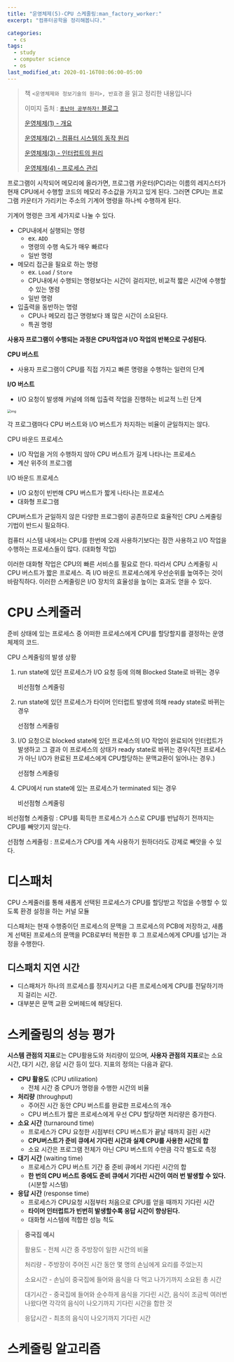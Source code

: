 ```yaml
---
title: "운영체제(5)-CPU 스케줄링:man_factory_worker:"
excerpt: "컴퓨터공학을 정리해봅니다."

categories:
  - cs
tags:
  - study
  - computer science
  - os
last_modified_at: 2020-01-16T08:06:00-05:00
---
```


> 책 `<운영체제와 정보기술의 원리>, 반효경` 을 읽고 정리한 내용입니다
>
> 이미지 출처 : [`종난아 공부하자!` 블로그]([https://jongnan.tistory.com/entry/CPU-%EC%8A%A4%EC%BC%80%EC%A4%84%EB%A7%81](https://jongnan.tistory.com/entry/CPU-스케줄링))
>
> [운영체제(1) - 개요](/cs/OS_1)
>
> [운영체제(2) - 컴퓨터 시스템의 동작 원리](/cs/OS_2)
>
> [운영체제(3) - 인터럽트의 원리](/cs/OS_3)
>
> [운영체제(4) - 프로세스 관리](/cs/OS_4)

프로그램이 시작되어 메모리에 올라가면, 프로그램 카운터(PC)라는 이름의 레지스터가 현재 CPU에서 수행할 코드의 메모리 주소값을 가지고 있게 된다. 그러면 CPU는 프로그램 카운터가 가리키는 주소의 기계어 명령을 하나씩 수행하게 된다.

기계어 명령은 크게 세가지로 나눌 수 있다.

- CPU내에서 실행되는 명령 
  - ex. `ADD`
  - 명령의 수행 속도가 매우 빠르다
  - 일반 명령
- 메모리 접근을 필요로 하는 명령
  - ex. `Load` / `Store`
  - CPU내에서 수행되는 명령보다는 시간이 걸리지만, 비교적 짧은 시간에 수행할 수 있는 명령 
  - 일반 명령
- 입출력을 동반하는 명령
  - CPU나 메모리 접근 명령보다 꽤 많은 시간이 소요된다.
  - 특권 명령



**사용자 프로그램이 수행되는 과정은 CPU작업과 I/O 작업의 반복으로 구성된다.**

**CPU 버스트**

- 사용자 프로그램이 CPU를 직접 가지고 빠른 명령을 수행하는 일련의 단계

**I/O 버스트**

- I/O 요청이 발생해 커널에 의해 입출력 작업을 진행하는 비교적 느린 단계

<img src="https://t1.daumcdn.net/cfile/tistory/99ED79435B04EEDC36" alt="img" style="zoom:50%;" />

각 프로그램마다 CPU 버스트와 I/O 버스트가 차지하는 비율이 균일하지는 않다.

CPU 바운드 프로세스

- I/O 작업을 거의 수행하지 않아 CPU 버스트가 길게 나타나는 프로세스
- 계산 위주의 프로그램

I/O 바운드 프로세스

- I/O 요청이 빈번해 CPU 버스트가 짧게 나타나는 프로세스
- 대화형 프로그램



CPU버스트가 균일하지 않은 다양한 프로그램이 공존하므로 효율적인 CPU 스케줄링 기법이 반드시 필요하다.

컴퓨터 시스템 내에서는 CPU를 한번에 오래 사용하기보다는 잠깐 사용하고 I/O 작업을 수행하는 프로세스들이 많다. (대화형 작업)

이러한 대화형 작업은 CPU의 빠른 서비스를 필요로 한다. 따라서 CPU 스케줄링 시 CPU 버스트가 짧은 프로세스. 즉 I/O 바운드 프로세스에게 우선순위를 높여주는 것이 바람직하다. 이러한 스케줄링은 I/O 장치의 효율성을 높이는 효과도 얻을 수 있다.

# CPU 스케줄러

준비 상태에 있는 프로세스 중 어떠한 프로세스에게 CPU를 할당할지를 결정하는 운영체제의 코드.

CPU 스케줄링의 발생 상황

1. run state에 있던 프로세스가 I/O 요청 등에 의해 Blocked State로 바뀌는 경우

   비선점형 스케줄링

2. run state에 있던 프로세스가 타이머 인터럽트 발생에 의해 ready state로 바뀌는 경우

   선점형 스케줄링

3. I/O 요청으로 blocked state에 있던 프로세스의 I/O 작업이 완료되어 인터럽트가 발생하고 그 결과 이 프로세스의 상태가 ready state로 바뀌는 경우(직전 프로세스가 아닌 I/O가 완료된 프로세스에게 CPU할당하는 문맥교환이 일어나는 경우.)

   선점형 스케줄링

4. CPU에서 run state에 있는 프로세스가 terminated 되는 경우

   비선점형 스케줄링

비선점형 스케줄링 : CPU를 획득한 프로세스가 스스로 CPU를 반납하기 전까지는 CPU를 빼앗기지 않는다.

선점형 스케줄링 : 프로세스가 CPU를 계속 사용하기 원하더라도 강제로 빼앗을 수 있다.

# 디스패처

CPU 스케줄러를 통해 새롭게 선택된 프로세스가 CPU를 할당받고 작업을 수행할 수 있도록 환경 설정을 하는 커널 모듈

디스패처는 현재 수행중이던 프로세스의 문맥을 그 프로세스의 PCB에 저장하고, 새롭게 선택된 프로세스의 문맥을 PCB로부터 복원한 후 그 프로세스에게 CPU를 넘기는 과정을 수행한다.

## 디스패치 지연 시간

- 디스패처가 하나의 프로세스를 정지시키고 다른 프로세스에게 CPU를 전달하기까지 걸리는 시간.
- 대부분은 문맥 교환 오버헤드에 해당된다.

# 스케줄링의 성능 평가

**시스템 관점의 지표**로는 CPU활용도와 처리량이 있으며, **사용자 관점의 지표**로는 소요 시간, 대기 시간, 응답 시간 등이 있다. 지표의 정의는 다음과 같다.

- **CPU 활용도** (CPU utilization)
  - 전체 시간 중 CPU가 명령을 수행한 시간의 비율
- **처리량** (throughput)
  - 주어진 시간 동안 CPU 버스트를 완료한 프로세스의 개수
  - CPU 버스트가 짧은 프로세스에게 우선 CPU 할당하면 처리량은 증가한다.
- **소요 시간** (turnaround time)
  - 프로세스가 CPU 요청한 시점부터 CPU 버스트가 끝날 때까지 걸린 시간
  - **CPU버스트가 준비 큐에서 기다린 시간과 실제 CPU를 사용한 시간의 합**
  - 소요 시간은 프로그램 전체가 아닌 CPU 버스트의 수만큼 각각 별도로 측정
- **대기 시간** (waiting time)
  - 프로세스가 CPU 버스트 기간 중 준비 큐에서 기다린 시간의 합
  - **한 번의 CPU 버스트 중에도 준비 큐에서 기다린 시간이 여러 번 발생할 수 있다.**(시분할 시스템)
- **응답 시간** (response time)
  - 프로세스가 CPU요청 시점부터 처음으로 CPU를 얻을 때까지 기다린 시간
  - **타이머 인터럽트가 빈번히 발생할수록 응답 시간이 향상된다.**
  - 대화형 시스템에 적합한 성능 척도

> **중국집 예시**
>
> 활용도 - 전체 시간 중 주방장이 일한 시간의 비율
>
> 처리량 - 주방장이 주어진 시간 동안 몇 명의 손님에게 요리를 주었는지
>
> 소요시간 - 손님이 중국집에 들어와 음식을 다 먹고 나가기까지 소요된 총 시간
>
> 대기시간 - 중국집에 들어와 순수하게 음식을 기다린 시간, 음식이 조금씩 여러번 나왔다면 각각의 음식이 나오기까지 기다린 시간을 합한 것
>
> 응답시간 - 최초의 음식이 나오기까지 기다린 시간

# 스케줄링 알고리즘